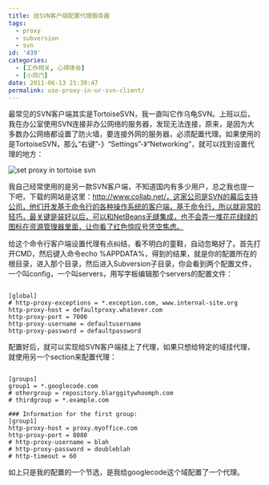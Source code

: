 ```yaml
---
title: 给SVN客户端配置代理服务器
tags:
  - proxy
  - subversion
  - svn
id: '439'
categories:
  - [工作相关, 心得体会]
  - [小窍门]
date: 2011-06-13 21:39:47
permalink: use-proxy-in-ur-svn-client/
---
```


最常见的SVN客户端其实是TortoiseSVN，我一直叫它作乌龟SVN。上班以后，我在办公室使用SVN连接非办公网络的服务器，发现无法连接，原来，是因为大多数办公网络都设置了防火墙，要连接外网的服务器，必须配置代理。如果使用的是TortoiseSVN，那么“右键”-》“Settings”-》“Networking”，就可以找到设置代理的地方：

![set proxy in tortoise svn](http://niff.home.xs4all.nl/stuff/tortoiseproxy.png)

我自己经常使用的是另一款SVN客户端，不知道国内有多少用户，总之我也提一下吧，下载的网站是这里：http://www.collab.net/，这家公司是SVN的幕后支持公司，他们开发基于命令行的各种操作系统的客户端，基于命令行，所以就非常的轻巧，最关键是装好以后，可以和NetBeans无缝集成，也不会弄一堆花花绿绿的图标在资源管理器里面，让你看了红色惊叹号凭空焦虑。

给这个命令行客户端设置代理有点纠结，看不明白的童鞋，自动忽略好了。首先打开CMD，然后键入命令echo %APPDATA%，得到的结果，就是你的配置所在的根目录，进入那个目录，然后进入Subversion子目录，你会看到两个配置文件，一个叫config，一个叫servers，用写字板编辑那个servers的配置文件：

```shell

[global]
# http-proxy-exceptions = *.exception.com, www.internal-site.org
http-proxy-host = defaultproxy.whatever.com
http-proxy-port = 7000
http-proxy-username = defaultusername
http-proxy-password = defaultpassword

```

配置好后，就可以实现给SVN客户端挂上了代理，如果只想给特定的域挂代理，就使用另一个section来配置代理：

```shell

[groups]
group1 = *.googlecode.com
# othergroup = repository.blarggitywhoomph.com
# thirdgroup = *.example.com

### Information for the first group:
[group1]
http-proxy-host = proxy.myoffice.com
http-proxy-port = 8080
# http-proxy-username = blah
# http-proxy-password = doubleblah
# http-timeout = 60

```

如上只是我的配置的一个节选，是我给googlecode这个域配置了一个代理。